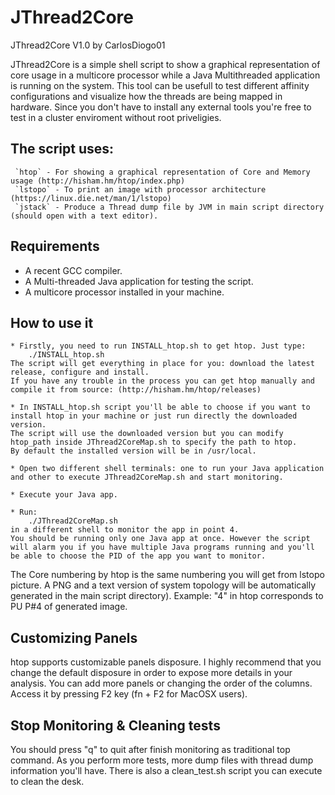 JThread2Core
====

JThread2Core V1.0
by CarlosDiogo01

JThread2Core is a simple shell script to show a graphical representation of core usage in a multicore processor while a Java Multithreaded application is running on the system.
This tool can be usefull to test different affinity configurations and visualize how the threads are being mapped in hardware.
Since you don't have to install any external tools you're free to test in a cluster enviroment without root priveligies. 


The script uses:
------------
	 `htop` - For showing a graphical representation of Core and Memory usage (http://hisham.hm/htop/index.php)
	 `lstopo` - To print an image with processor architecture (https://linux.die.net/man/1/lstopo)
	 `jstack` - Produce a Thread dump file by JVM in main script directory (should open with a text editor).


Requirements
------------------------
- A recent GCC compiler.
- A Multi-threaded Java application for testing the script.
- A multicore processor installed in your machine.



How to use it 
------------------------

	* Firstly, you need to run INSTALL_htop.sh to get htop. Just type:
		./INSTALL_htop.sh
	The script will get everything in place for you: download the latest release, configure and install.
	If you have any trouble in the process you can get htop manually and compile it from source: (http://hisham.hm/htop/releases)
	
	* In INSTALL_htop.sh script you'll be able to choose if you want to install htop in your machine or just run directly the downloaded version. 
	The script will use the downloaded version but you can modify htop_path inside JThread2CoreMap.sh to specify the path to htop. 
	By default the installed version will be in /usr/local. 
	
	* Open two different shell terminals: one to run your Java application and other to execute JThread2CoreMap.sh and start monitoring.
	
	* Execute your Java app.
	
	* Run: 
		./JThread2CoreMap.sh 
	in a different shell to monitor the app in point 4.
	You should be running only one Java app at once. However the script will alarm you if you have multiple Java programs running and you'll be able to choose the PID of the app you want to monitor.


The Core numbering by htop is the same numbering you will get from lstopo picture.
A PNG and a text version of system topology will be automatically generated in the main script directory).
Example: "4" in htop corresponds to PU P#4 of generated image.



Customizing Panels
------------------------

htop supports customizable panels disposure. I highly recommend that you change the default disposure in order to expose more details in your analysis.
You can add more panels or changing the order of the columns.
Access it by pressing F2 key (fn + F2 for MacOSX users).



Stop Monitoring & Cleaning tests
------------------------

You should press "q" to quit after finish monitoring as traditional top command.
As you perform more tests, more dump files with thread dump information you'll have.
There is also a clean_test.sh script you can execute to clean the desk.
